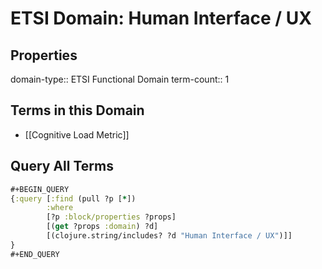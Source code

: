 # ETSI Domain: Human Interface / UX

## Properties
domain-type:: ETSI Functional Domain
term-count:: 1

## Terms in this Domain

- [[Cognitive Load Metric]]

## Query All Terms
```clojure
#+BEGIN_QUERY
{:query [:find (pull ?p [*])
        :where
        [?p :block/properties ?props]
        [(get ?props :domain) ?d]
        [(clojure.string/includes? ?d "Human Interface / UX")]]
}
#+END_QUERY
```
